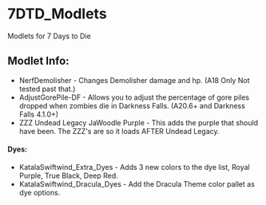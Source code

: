 # 7DTD_Modlets
Modlets for 7 Days to Die

## Modlet Info:

- NerfDemolisher - Changes Demolisher damage and hp. (A18 Only Not tested past that.)
- AdjustGorePile-DF - Allows you to adjust the percentage of gore piles dropped when zombies die in Darkness Falls. (A20.6+ and Darkness Falls 4.1.0+) 
- ZZZ Undead Legacy JaWoodle Purple - This adds the purple that should have been. The ZZZ's are so it loads AFTER Undead Legacy.

#### Dyes:
- KatalaSwiftwind_Extra_Dyes - Adds 3 new colors to the dye list, Royal Purple, True Black, Deep Red.
- KatalaSwiftwind_Dracula_Dyes - Add the Dracula Theme color pallet as dye options. 
